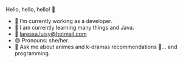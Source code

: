 Hello, hello, hello! 👋
- 🔭 I’m currently working as a developer.
- 🌱 I am currently learning many things and Java.
- 📩 laressa.luisy@hotmail.com
- 😄 Pronouns: she/her.
- 💬 Ask me about animes and k-dramas recommendations 🥰... and programming.
